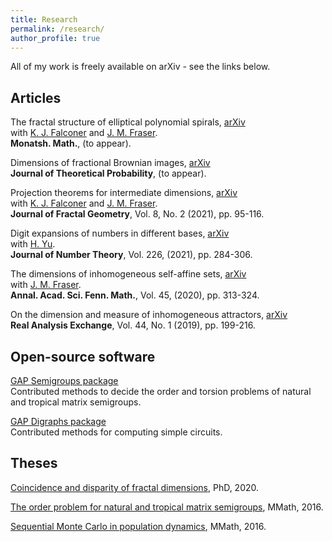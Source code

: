 ```yaml
---
title: Research
permalink: /research/
author_profile: true
---
```


All of my work is freely available on arXiv - see the links below.

## Articles

The fractal structure of elliptical polynomial spirals, [arXiv](https://arxiv.org/abs/2008.08539)  
with [K. J. Falconer](http://www.mcs.st-and.ac.uk/~kenneth/) and [J. M. Fraser](http://www.mcs.st-andrews.ac.uk/~jmf32/).  
**Monatsh. Math.**, (to appear).   

Dimensions of fractional Brownian images, [arXiv](https://arxiv.org/abs/2002.03659)    
**Journal of Theoretical Probability**, (to appear).

Projection theorems for intermediate dimensions, [arXiv](https://arxiv.org/abs/1907.07632)  
with [K. J. Falconer](http://www.mcs.st-and.ac.uk/~kenneth/) and [J. M. Fraser](http://www.mcs.st-andrews.ac.uk/~jmf32/).  
**Journal of Fractal Geometry**, Vol. 8, No. 2 (2021), pp. 95-116.  

Digit expansions of numbers in different bases, [arXiv](https://arxiv.org/abs/1905.00832)  
with [H. Yu](https://www.dpmms.cam.ac.uk/~hy351/).  
**Journal of Number Theory**, Vol. 226, (2021), pp. 284-306.  

The dimensions of inhomogeneous self-affine sets, [arXiv](https://arxiv.org/abs/1807.08694)  
with [J. M. Fraser](http://www.mcs.st-andrews.ac.uk/~jmf32/).  
**Annal. Acad. Sci. Fenn. Math.**, Vol. 45, (2020), pp. 313-324.    

On the dimension and measure of inhomogeneous attractors, [arXiv](https://arxiv.org/abs/1805.00887)  
**Real Analysis Exchange**, Vol. 44, No. 1 (2019), pp. 199-216.

## Open-source software

[GAP Semigroups package](http://www.gap-system.org/Packages/semigroups.html)  
Contributed methods to decide the order and torsion problems of natural and tropical matrix semigroups.

[GAP Digraphs package](http://www.gap-system.org/Packages/digraphs.html)  
Contributed methods for computing simple circuits.

## Theses

[Coincidence and disparity of fractal dimensions](https://stuartburrell.github.io/files/phdthesis.pdf), PhD, 2020.  

[The order problem for natural and tropical matrix semigroups](https://stuartburrell.github.io/files/gapthesis.pdf), MMath, 2016.

[Sequential Monte Carlo in population dynamics](https://stuartburrell.github.io/files/smcthesis.pdf), MMath, 2016.
